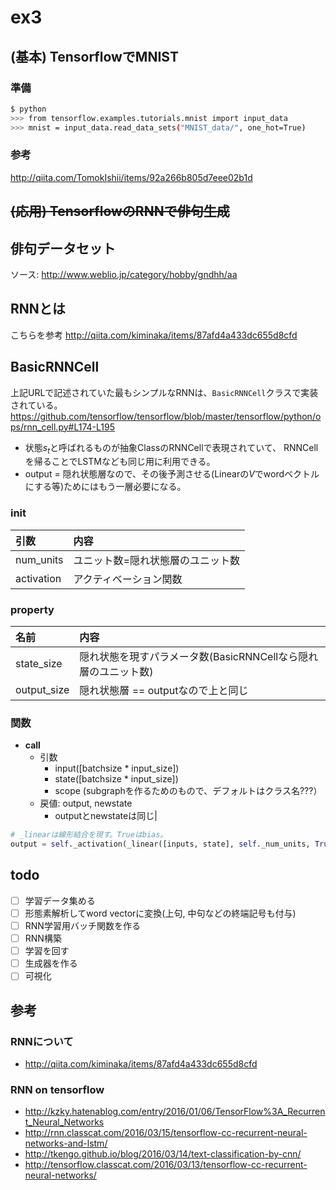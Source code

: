 # ex3

## (基本) TensorflowでMNIST

### 準備

```sh
$ python
>>> from tensorflow.examples.tutorials.mnist import input_data
>>> mnist = input_data.read_data_sets("MNIST_data/", one_hot=True)
```

### 参考
 
http://qiita.com/TomokIshii/items/92a266b805d7eee02b1d

## ~~(応用) TensorflowのRNNで俳句生成~~



## 俳句データセット

ソース: http://www.weblio.jp/category/hobby/gndhh/aa

## RNNとは

こちらを参考
http://qiita.com/kiminaka/items/87afd4a433dc655d8cfd

## BasicRNNCell

上記URLで記述されていた最もシンプルなRNNは、`BasicRNNCell`クラスで実装されている。
https://github.com/tensorflow/tensorflow/blob/master/tensorflow/python/ops/rnn_cell.py#L174-L195

* 状態$s_t$と呼ばれるものが抽象ClassのRNNCellで表現されていて、
  RNNCellを帰ることでLSTMなども同じ用に利用できる。
* output = 隠れ状態層なので、その後予測させる(Linearの$V$でwordベクトルにする等)ためにはもう一層必要になる。


### __init__

|引数|内容| 
|:--|:--|
|num_units|ユニット数=隠れ状態層のユニット数|
|activation|アクティベーション関数|

### property

|名前|内容| 
|:--|:--|
|state_size|隠れ状態を現すパラメータ数(BasicRNNCellなら隠れ層のユニット数)|
|output_size|隠れ状態層 == outputなので上と同じ|

### 関数

* __call__
	* 引数
		* input([batchsize * input_size])
		* state([batchsize * input_size])
		* scope (subgraphを作るためのもので、デフォルトはクラス名???）
	* 戻値: output, newstate
		* outputとnewstateは同じ|

```python
# _linearは線形結合を現す。Trueはbias。
output = self._activation(_linear([inputs, state], self._num_units, True))
```

## todo

* [ ] 学習データ集める
* [ ] 形態素解析してword vectorに変換(上句, 中句などの終端記号も付与)
* [ ] RNN学習用バッチ関数を作る
* [ ] RNN構築
* [ ] 学習を回す
* [ ] 生成器を作る
* [ ] 可視化

## 参考

### RNNについて

* http://qiita.com/kiminaka/items/87afd4a433dc655d8cfd
### RNN on tensorflow

* http://kzky.hatenablog.com/entry/2016/01/06/TensorFlow%3A_Recurrent_Neural_Networks
* http://rnn.classcat.com/2016/03/15/tensorflow-cc-recurrent-neural-networks-and-lstm/
* http://tkengo.github.io/blog/2016/03/14/text-classification-by-cnn/
* http://tensorflow.classcat.com/2016/03/13/tensorflow-cc-recurrent-neural-networks/
